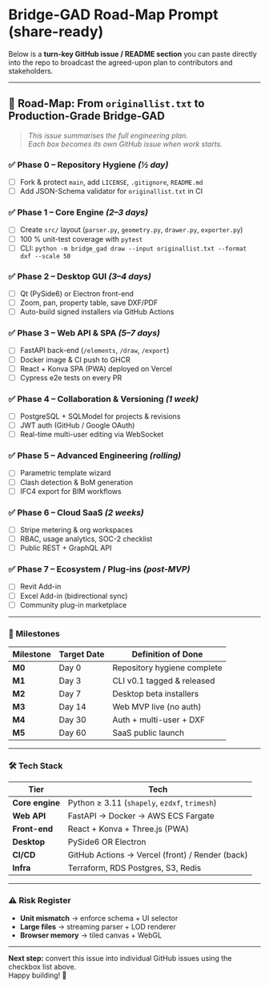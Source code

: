 # Bridge-GAD Road-Map Prompt (share-ready)

Below is a **turn-key GitHub issue / README section** you can paste directly into the repo to broadcast the agreed-upon plan to contributors and stakeholders.

---

## 🚀 Road-Map: From `originallist.txt` to Production-Grade Bridge-GAD

> *This issue summarises the full engineering plan.  
> Each box becomes its own GitHub issue when work starts.*

### ✅ Phase 0 – Repository Hygiene *(½ day)*
- [ ] Fork & protect `main`, add `LICENSE`, `.gitignore`, `README.md`  
- [ ] Add JSON-Schema validator for `originallist.txt` in CI

### ✅ Phase 1 – Core Engine *(2–3 days)*
- [ ] Create `src/` layout (`parser.py`, `geometry.py`, `drawer.py`, `exporter.py`)  
- [ ] 100 % unit-test coverage with `pytest`  
- [ ] CLI: `python -m bridge_gad draw --input originallist.txt --format dxf --scale 50`

### ✅ Phase 2 – Desktop GUI *(3–4 days)*
- [ ] Qt (PySide6) or Electron front-end  
- [ ] Zoom, pan, property table, save DXF/PDF  
- [ ] Auto-build signed installers via GitHub Actions

### ✅ Phase 3 – Web API & SPA *(5–7 days)*
- [ ] FastAPI back-end (`/elements`, `/draw`, `/export`)  
- [ ] Docker image & CI push to GHCR  
- [ ] React + Konva SPA (PWA) deployed on Vercel  
- [ ] Cypress e2e tests on every PR

### ✅ Phase 4 – Collaboration & Versioning *(1 week)*
- [ ] PostgreSQL + SQLModel for projects & revisions  
- [ ] JWT auth (GitHub / Google OAuth)  
- [ ] Real-time multi-user editing via WebSocket

### ✅ Phase 5 – Advanced Engineering *(rolling)*
- [ ] Parametric template wizard  
- [ ] Clash detection & BoM generation  
- [ ] IFC4 export for BIM workflows

### ✅ Phase 6 – Cloud SaaS *(2 weeks)*
- [ ] Stripe metering & org workspaces  
- [ ] RBAC, usage analytics, SOC-2 checklist  
- [ ] Public REST + GraphQL API

### ✅ Phase 7 – Ecosystem / Plug-ins *(post-MVP)*
- [ ] Revit Add-in  
- [ ] Excel Add-in (bidirectional sync)  
- [ ] Community plug-in marketplace

---

### 📅 Milestones
| Milestone | Target Date | Definition of Done |
|-----------|-------------|--------------------|
| **M0** | Day 0 | Repository hygiene complete |
| **M1** | Day 3 | CLI v0.1 tagged & released |
| **M2** | Day 7 | Desktop beta installers |
| **M3** | Day 14 | Web MVP live (no auth) |
| **M4** | Day 30 | Auth + multi-user + DXF |
| **M5** | Day 60 | SaaS public launch |

---

### 🛠️ Tech Stack
| Tier | Tech |
|---|---|
| **Core engine** | Python ≥ 3.11 (`shapely`, `ezdxf`, `trimesh`) |
| **Web API** | FastAPI → Docker → AWS ECS Fargate |
| **Front-end** | React + Konva + Three.js (PWA) |
| **Desktop** | PySide6 OR Electron |
| **CI/CD** | GitHub Actions → Vercel (front) / Render (back) |
| **Infra** | Terraform, RDS Postgres, S3, Redis |

---

### ⚠️ Risk Register
- **Unit mismatch** → enforce schema + UI selector  
- **Large files** → streaming parser + LOD renderer  
- **Browser memory** → tiled canvas + WebGL

---

**Next step:** convert this issue into individual GitHub issues using the checkbox list above.  
Happy building! 🚧
